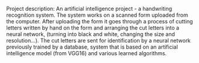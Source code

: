 Project description:
An artificial intelligence project - a handwriting recognition system. The system works on a scanned form uploaded from the computer.
After uploading the form it  goes through a process of cutting letters written by hand on the form and arranging the cut letters into a neural network,
(turning into black and white, changing the size and resolution...).
The cut letters are sent for identification by a neural network previously trained by a database,
system that  is based on an artificial intelligence model (from VGG16) and various learned algorithms.
